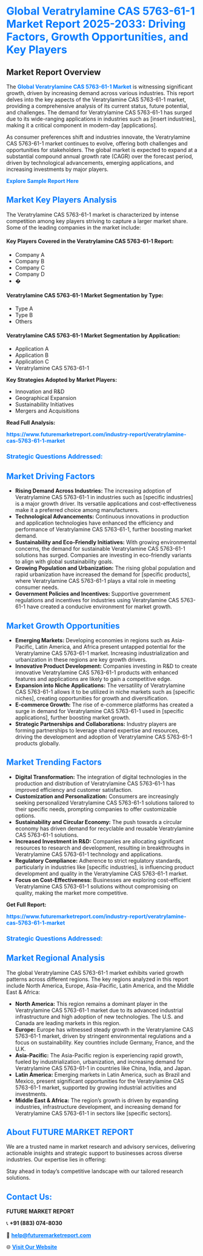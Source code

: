 <h1 style="color: #007BFF;">Global Veratrylamine CAS 5763-61-1 Market Report 2025-2033: Driving Factors, Growth Opportunities, and Key Players</h1>

<section id="overview">
<h2>Market Report Overview</h2>
<p>The <a href="https://www.futuremarketreport.com/industry-report/veratrylamine-cas-5763-61-1-market" style="color: #007BFF; text-decoration: none;"><strong>Global Veratrylamine CAS 5763-61-1 Market</strong></a> is witnessing significant growth, driven by increasing demand across various industries. This report delves into the key aspects of the Veratrylamine CAS 5763-61-1 market, providing a comprehensive analysis of its current status, future potential, and challenges. The demand for Veratrylamine CAS 5763-61-1 has surged due to its wide-ranging applications in industries such as [insert industries], making it a critical component in modern-day [applications].</p>
<p>As consumer preferences shift and industries innovate, the Veratrylamine CAS 5763-61-1 market continues to evolve, offering both challenges and opportunities for stakeholders. The global market is expected to expand at a substantial compound annual growth rate (CAGR) over the forecast period, driven by technological advancements, emerging applications, and increasing investments by major players.</p>
</section>

<section id="overview">
<p><a href="https://www.futuremarketreport.com/request-sample/reportId=120028" style="color: #007BFF; text-decoration: none;"><strong>Explore Sample Report Here</strong></a></p>
</section>

<section id="key-players">
<h2 style="color: #007BFF;">Market Key Players Analysis</h2>
<p>The Veratrylamine CAS 5763-61-1 market is characterized by intense competition among key players striving to capture a larger market share. Some of the leading companies in the market include:</p>
<h4>Key Players Covered in the Veratrylamine CAS 5763-61-1 Report:</h4>
<ul><li>Company A</li><li>Company B</li><li>Company C</li><li>Company D</li><li>�</li></ul>
<h4>Veratrylamine CAS 5763-61-1 Market Segmentation by Type:</h4>
<ul><li>Type A</li><li>Type B</li><li>Others</li></ul>

<h4>Veratrylamine CAS 5763-61-1 Market Segmentation by Application:</h4>
<ul><li>Application A</li><li>Application B</li><li>Application C</li><li>Veratrylamine CAS 5763-61-1</li></ul>
<p><strong>Key Strategies Adopted by Market Players:</strong></p>
<ul>
<li>Innovation and R&D</li>
<li>Geographical Expansion</li>
<li>Sustainability Initiatives</li>
<li>Mergers and Acquisitions</li>
</ul>
</section>

<section>
<p><strong>Read Full Analysis: </strong></p><a href="https://www.futuremarketreport.com/industry-report/veratrylamine-cas-5763-61-1-market" style="color: #007BFF; text-decoration: none;"><strong>https://www.futuremarketreport.com/industry-report/veratrylamine-cas-5763-61-1-market</strong></a>
<h3 style="color: #007BFF;">Strategic Questions Addressed:</h3>
</section>

<section id="driving-factors">
<h2 style="color: #007BFF;">Market Driving Factors</h2>
<ul>
<li><strong>Rising Demand Across Industries:</strong> The increasing adoption of Veratrylamine CAS 5763-61-1 in industries such as [specific industries] is a major growth driver. Its versatile applications and cost-effectiveness make it a preferred choice among manufacturers.</li>
<li><strong>Technological Advancements:</strong> Continuous innovations in production and application technologies have enhanced the efficiency and performance of Veratrylamine CAS 5763-61-1, further boosting market demand.</li>
<li><strong>Sustainability and Eco-Friendly Initiatives:</strong> With growing environmental concerns, the demand for sustainable Veratrylamine CAS 5763-61-1 solutions has surged. Companies are investing in eco-friendly variants to align with global sustainability goals.</li>
<li><strong>Growing Population and Urbanization:</strong> The rising global population and rapid urbanization have increased the demand for [specific products], where Veratrylamine CAS 5763-61-1 plays a vital role in meeting consumer needs.</li>
<li><strong>Government Policies and Incentives:</strong> Supportive government regulations and incentives for industries using Veratrylamine CAS 5763-61-1 have created a conducive environment for market growth.</li>
</ul>
</section>

<section id="growth-opportunities">
<h2 style="color: #007BFF;">Market Growth Opportunities</h2>
<ul>
<li><strong>Emerging Markets:</strong> Developing economies in regions such as Asia-Pacific, Latin America, and Africa present untapped potential for the Veratrylamine CAS 5763-61-1 market. Increasing industrialization and urbanization in these regions are key growth drivers.</li>
<li><strong>Innovative Product Development:</strong> Companies investing in R&D to create innovative Veratrylamine CAS 5763-61-1 products with enhanced features and applications are likely to gain a competitive edge.</li>
<li><strong>Expansion into Niche Applications:</strong> The versatility of Veratrylamine CAS 5763-61-1 allows it to be utilized in niche markets such as [specific niches], creating opportunities for growth and diversification.</li>
<li><strong>E-commerce Growth:</strong> The rise of e-commerce platforms has created a surge in demand for Veratrylamine CAS 5763-61-1 used in [specific applications], further boosting market growth.</li>
<li><strong>Strategic Partnerships and Collaborations:</strong> Industry players are forming partnerships to leverage shared expertise and resources, driving the development and adoption of Veratrylamine CAS 5763-61-1 products globally.</li>
</ul>
</section>

<section id="trending-factors">
<h2 style="color: #007BFF;">Market Trending Factors</h2>
<ul>
<li><strong>Digital Transformation:</strong> The integration of digital technologies in the production and distribution of Veratrylamine CAS 5763-61-1 has improved efficiency and customer satisfaction.</li>
<li><strong>Customization and Personalization:</strong> Consumers are increasingly seeking personalized Veratrylamine CAS 5763-61-1 solutions tailored to their specific needs, prompting companies to offer customizable options.</li>
<li><strong>Sustainability and Circular Economy:</strong> The push towards a circular economy has driven demand for recyclable and reusable Veratrylamine CAS 5763-61-1 solutions.</li>
<li><strong>Increased Investment in R&D:</strong> Companies are allocating significant resources to research and development, resulting in breakthroughs in Veratrylamine CAS 5763-61-1 technology and applications.</li>
<li><strong>Regulatory Compliance:</strong> Adherence to strict regulatory standards, particularly in industries like [specific industries], is influencing product development and quality in the Veratrylamine CAS 5763-61-1 market.</li>
<li><strong>Focus on Cost-Effectiveness:</strong> Businesses are exploring cost-efficient Veratrylamine CAS 5763-61-1 solutions without compromising on quality, making the market more competitive.</li>
</ul>
</section>

<section>
<p><strong>Get Full Report: </strong></p><a href="https://www.futuremarketreport.com/industry-report/veratrylamine-cas-5763-61-1-market" style="color: #007BFF; text-decoration: none;"><strong>https://www.futuremarketreport.com/industry-report/veratrylamine-cas-5763-61-1-market</strong></a>
<h3 style="color: #007BFF;">Strategic Questions Addressed:</h3>
</section>


<section id="regional-analysis">
<h2 style="color: #007BFF;">Market Regional Analysis</h2>
<p>The global Veratrylamine CAS 5763-61-1 market exhibits varied growth patterns across different regions. The key regions analyzed in this report include North America, Europe, Asia-Pacific, Latin America, and the Middle East & Africa:</p>
<ul>
<li><strong>North America:</strong> This region remains a dominant player in the Veratrylamine CAS 5763-61-1 market due to its advanced industrial infrastructure and high adoption of new technologies. The U.S. and Canada are leading markets in this region.</li>
<li><strong>Europe:</strong> Europe has witnessed steady growth in the Veratrylamine CAS 5763-61-1 market, driven by stringent environmental regulations and a focus on sustainability. Key countries include Germany, France, and the U.K.</li>
<li><strong>Asia-Pacific:</strong> The Asia-Pacific region is experiencing rapid growth, fueled by industrialization, urbanization, and increasing demand for Veratrylamine CAS 5763-61-1 in countries like China, India, and Japan.</li>
<li><strong>Latin America:</strong> Emerging markets in Latin America, such as Brazil and Mexico, present significant opportunities for the Veratrylamine CAS 5763-61-1 market, supported by growing industrial activities and investments.</li>
<li><strong>Middle East & Africa:</strong> The region’s growth is driven by expanding industries, infrastructure development, and increasing demand for Veratrylamine CAS 5763-61-1 in sectors like [specific sectors].</li>
</ul>
</section>

<footer>
<h2 style="color: #007BFF;">About FUTURE MARKET REPORT</h2>
<p>We are a trusted name in market research and advisory services, delivering actionable insights and strategic support to businesses across diverse industries. Our expertise lies in offering:</p>

<p>Stay ahead in today’s competitive landscape with our tailored research solutions.</p>

<h2 style="color: #007BFF;">Contact Us:</h2>
<p><strong>FUTURE MARKET REPORT</strong></p>
<p>📞 <strong>+91 (883) 074-8030</strong></p>
<p>📧 <strong><a href="mailto:help@futuremarketreport.com" style="color: #007BFF;">help@futuremarketreport.com</a></strong></p>
<p>🌐 <strong><a href="https://www.futuremarketreport.com/" style="color: #007BFF;">Visit Our Website</a></strong></p>
</footer>
